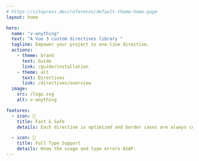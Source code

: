 ```yaml
---
# https://vitepress.dev/reference/default-theme-home-page
layout: home

hero:
  name: "v-anything"
  text: "A Vue 3 custom directives library "
  tagline: Empower your project in one-line directive.
  actions:
    - theme: brand
      text: Guide
      link: /guide/installation
    - theme: alt
      text: Directives
      link: /directives/overview
  image:
    src: /logo.svg
    alt: v-anything

features:
  - icon: 🚀
    title: Fast & Safe
    details: Each directive is optimized and border cases are always considered.

  - icon: 🔧
    title: Full Type Support
    details: Know the usage and type errors ASAP.
---
```

